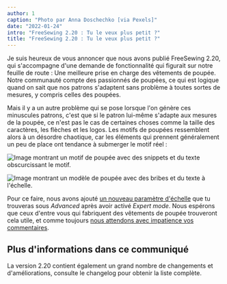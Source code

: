 ```yaml
---
author: 1
caption: "Photo par Anna Doschechko [via Pexels]"
date: "2022-01-24"
intro: "FreeSewing 2.20 : Tu le veux plus petit ?"
title: "FreeSewing 2.20 : Tu le veux plus petit ?"
---
```


Je suis heureux de vous annoncer que nous avons publié FreeSewing 2.20, qui s'accompagne d'une demande de fonctionnalité qui figurait sur notre feuille de route : Une meilleure prise en charge des vêtements de poupée. Notre communauté compte des passionnés de poupées, ce qui est logique quand on sait que nos patrons s'adaptent sans problème à toutes sortes de mesures, y compris celles des poupées.

Mais il y a un autre problème qui se pose lorsque l'on génère ces minuscules patrons, c'est que si le patron lui-même s'adapte aux mesures de la poupée, ce n'est pas le cas de certaines choses comme la taille des caractères, les flèches et les logos. Les motifs de poupées ressemblent alors à un désordre chaotique, car les éléments qui prennent généralement un peu de place ont tendance à submerger le motif réel :

![Image montrant un motif de poupée avec des snippets et du texte obscurcissant le motif.](https://posts.freesewing.org/uploads/pres_scale_de0edf2cd7.png "C'est Aaron pour une poupée de taille 1/10 en 2,19. Pas terrible")

![Image montrant un modèle de poupée avec des bribes et du texte à l'échelle.](https://posts.freesewing.org/uploads/post_scale_5a422f8c73.png "Il s'agit du même Aaron qu'en 2.20. Comme tu peux le voir, c'est beaucoup mieux")

Pour ce faire, nous avons ajouté [un nouveau paramètre d'échelle](/docs/guide/options/scale) que tu trouveras sous *Advanced* après avoir activé *Expert mode*. Nous espérons que ceux d'entre vous qui fabriquent des vêtements de poupée trouveront cela utile, et comme toujours [nous attendons avec impatience vos commentaires](https://discord.freesewing.org/).

## Plus d'informations dans ce communiqué

La version 2.20 contient également un grand nombre de changements et d'améliorations, consulte le changelog [](https://github.com/freesewing/freesewing/blob/develop/CHANGELOG.md#2200-2022-01-24) pour obtenir la liste complète.
